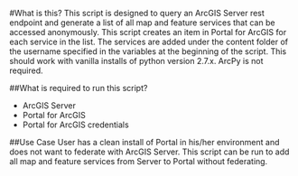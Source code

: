 #What is this?
This script is designed to query an ArcGIS Server rest endpoint and generate a list of all 
map and feature services that can be accessed anonymously.
This script creates an item in Portal for ArcGIS for each service in the list. The services are added under the
content folder of the username specified in the variables at the beginning of the script.
This should work with vanilla installs of python version 2.7.x.
ArcPy is not required.

##What is required to run this script?
* ArcGIS Server
* Portal for ArcGIS
* Portal for ArcGIS credentials

##Use Case
User has a clean install of Portal in his/her environment and does not want to federate with ArcGIS Server.
This script can be run to add all map and feature services from Server to Portal without federating.
